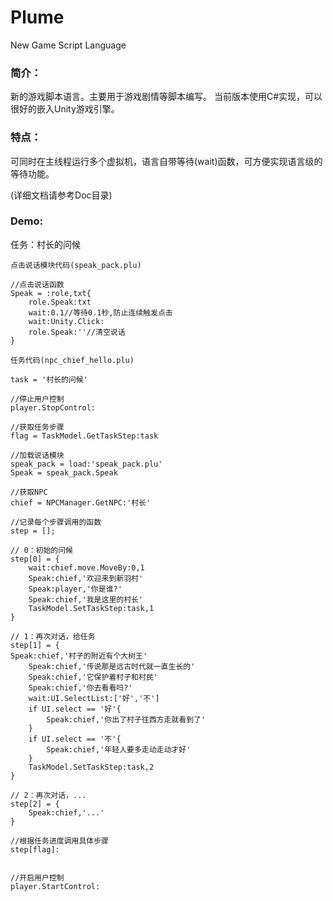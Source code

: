 # Plume
New Game Script Language

### 简介：
新的游戏脚本语言。主要用于游戏剧情等脚本编写。
当前版本使用C#实现，可以很好的嵌入Unity游戏引擎。

### 特点：
可同时在主线程运行多个虚拟机，语言自带等待(wait)函数，可方便实现语言级的等待功能。

(详细文档请参考Doc目录)

### Demo:
任务：村长的问候

	点击说话模块代码(speak_pack.plu)
```
//点击说话函数
Speak = :role,txt{
	role.Speak:txt
	wait:0.1//等待0.1秒,防止连续触发点击
	wait:Unity.Click:
	role.Speak:''//清空说话
}
```

	任务代码(npc_chief_hello.plu)
```
task = '村长的问候'

//停止用户控制
player.StopControl:

//获取任务步骤
flag = TaskModel.GetTaskStep:task

//加载说话模块
speak_pack = load:'speak_pack.plu'
Speak = speak_pack.Speak

//获取NPC
chief = NPCManager.GetNPC:'村长'

//记录每个步骤调用的函数
step = [];

// 0：初始的问候
step[0] = {
	wait:chief.move.MoveBy:0,1
	Speak:chief,'欢迎来到新羽村'
	Speak:player,'你是谁?'
	Speak:chief,'我是这里的村长'
	TaskModel.SetTaskStep:task,1	
}

// 1：再次对话，给任务
step[1] = {
Speak:chief,'村子的附近有个大树王'
	Speak:chief,'传说那是远古时代就一直生长的'
	Speak:chief,'它保护着村子和村民'
	Speak:chief,'你去看看吗?'
	wait:UI.SelectList:['好','不']
	if UI.select == '好'{
		Speak:chief,'你出了村子往西方走就看到了'
	}
	if UI.select == '不'{
		Speak:chief,'年轻人要多走动走动才好'
	}
	TaskModel.SetTaskStep:task,2
}

// 2：再次对话，...
step[2] = {
	Speak:chief,'...'
}

//根据任务进度调用具体步骤
step[flag]:


//开启用户控制
player.StartControl:

```
